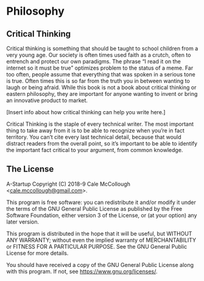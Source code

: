 # Philosophy

## Critical Thinking

Critical thinking is something that should be taught to school children from a very young age. Our society is often times used faith as a crutch, often to entrench and protect our own paradigms. The phrase “I read it on the internet so it must be true” optimizes problem to the status of a meme. Far too often, people assume that everything that was spoken in a serious tone is true. Often times this is so far from the truth you in between wanting to laugh or being afraid. While this book is not a book about critical thinking or eastern philosophy, they are important for anyone wanting to invent or bring an innovative product to market.

[Insert info about how critical thinking can help you write here.]

Critical Thinking is the staple of every technical writer. The most important thing to take away from it is to be able to recognize when you’re in fact territory. You can’t cite every last technical detail, because that would distract readers from the overall point, so it’s important to be able to identify the important fact critical to your argument, from common knowledge.


## The License

A-Startup Copyright (C) 2018-9 Cale McCollough <<cale.mccollough@gmail.com>>.

This program is free software: you can redistribute it and/or modify it under the terms of the GNU General Public License as published by the Free Software Foundation, either version 3 of the License, or (at your option) any later version.

This program is distributed in the hope that it will be useful, but WITHOUT ANY WARRANTY; without even the implied warranty of MERCHANTABILITY or FITNESS FOR A PARTICULAR PURPOSE. See the GNU General Public License for more details.

You should have received a copy of the GNU General Public License along with this program.  If not, see <https://www.gnu.org/licenses/>.
